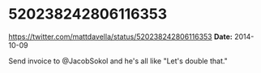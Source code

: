 # 520238242806116353
https://twitter.com/mattdavella/status/520238242806116353
**Date:** 2014-10-09

Send invoice to @JacobSokol and he's all like "Let's double that."
